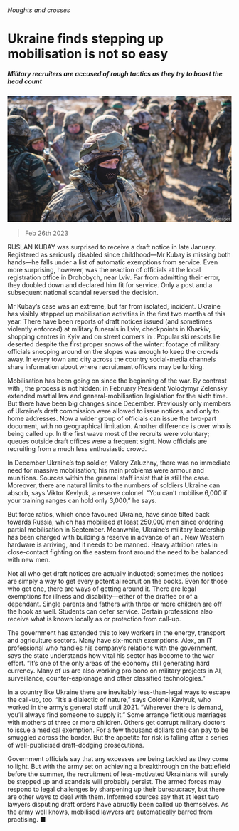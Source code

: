 ###### Noughts and crosses

# Ukraine finds stepping up mobilisation is not so easy 

##### Military recruiters are accused of rough tactics as they try to boost the head count 

![image](images/20230304_EUP001.jpg) 

> Feb 26th 2023 

RUSLAN KUBAY was surprised to receive a draft notice in late January. Registered as seriously disabled since childhood—Mr Kubay is missing both hands—he falls under a list of automatic exemptions from service. Even more surprising, however, was the reaction of officials at the local registration office in Drohobych, near Lviv. Far from admitting their error, they doubled down and declared him fit for service. Only a  post and a subsequent national scandal reversed the decision. 

Mr Kubay’s case was an extreme, but far from isolated, incident. Ukraine has visibly stepped up mobilisation activities in the first two months of this year. There have been reports of draft notices issued (and sometimes violently enforced) at military funerals in Lviv, checkpoints in Kharkiv, shopping centres in Kyiv and on street corners in . Popular ski resorts lie deserted despite the first proper snows of the winter: footage of military officials snooping around on the slopes was enough to keep the crowds away. In every town and city across the country social-media channels share information about where recruitment officers may be lurking. 

Mobilisation has been going on since the beginning of the war. By contrast with , the process is not hidden: in February President Volodymyr Zelensky extended martial law and general-mobilisation legislation for the sixth time. But there have been big changes since December. Previously only members of Ukraine’s draft commission were allowed to issue notices, and only to home addresses. Now a wider group of officials can issue the two-part document, with no geographical limitation. Another difference is over who is being called up. In the first wave most of the recruits were voluntary; queues outside draft offices were a frequent sight. Now officials are recruiting from a much less enthusiastic crowd. 

In December Ukraine’s top soldier, Valery Zaluzhny,  there was no immediate need for massive mobilisation; his main problems were armour and munitions. Sources within the general staff insist that is still the case. Moreover, there are natural limits to the numbers of soldiers Ukraine can absorb, says Viktor Kevlyuk, a reserve colonel. “You can’t mobilise 6,000 if your training ranges can hold only 3,000,” he says. 

But force ratios, which once favoured Ukraine, have since tilted back towards Russia, which has mobilised at least 250,000 men since ordering partial mobilisation in September. Meanwhile, Ukraine’s military leadership has been charged with building a reserve in advance of an . New Western hardware is arriving, and it needs to be manned. Heavy attrition rates in close-contact fighting on the eastern front around the  need to be balanced with new men.

Not all who get draft notices are actually inducted; sometimes the notices are simply a way to get every potential recruit on the books. Even for those who get one, there are ways of getting around it. There are legal exemptions for illness and disability—either of the draftee or of a dependant. Single parents and fathers with three or more children are off the hook as well. Students can defer service. Certain professions also receive what is known locally as or protection from call-up.

The government has extended this to key workers in the energy, transport and agriculture sectors. Many  have six-month exemptions. Alex, an IT professional who handles his company’s relations with the government, says the state understands how vital his sector has become to the war effort. “It’s one of the only areas of the economy still generating hard currency. Many of us are also working pro bono on military projects in AI, surveillance, counter-espionage and other classified technologies.” 

In a country like Ukraine there are inevitably less-than-legal ways to escape the call-up, too. “It’s a dialectic of nature,” says Colonel Kevlyuk, who worked in the army’s general staff until 2021. “Wherever there is demand, you’ll always find someone to supply it.” Some arrange fictitious marriages with mothers of three or more children. Others get corrupt military doctors to issue a medical exemption. For a few thousand dollars one can pay to be smuggled across the border. But the appetite for risk is falling after a series of well-publicised draft-dodging prosecutions. 

Government officials say that any excesses are being tackled as they come to light. But with the army set on achieving a breakthrough on the battlefield before the summer, the recruitment of less-motivated Ukrainians will surely be stepped up and scandals will probably persist. The armed forces may respond to legal challenges by sharpening up their bureaucracy, but there are other ways to deal with them. Informed sources say that at least two lawyers disputing draft orders have abruptly been called up themselves. As the army well knows, mobilised lawyers are automatically barred from practising. ■


